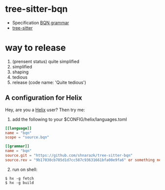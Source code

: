 # tree-sitter-bqn

- Specification [BQN grammar](https://mlochbaum.github.io/BQN/spec/grammar.html)
- [tree-sitter](https://tree-sitter.github.io/tree-sitter/creating-parsers)

# way to release

1. (prensent status) quite simplified
2. simplified
3. shaping
4. tedious
5. release (code name: 'Quite tedious')

## A configuration for Helix
Hey, are you a [Helix](https://helix-editor.com/) user? Then try me:

1. add the following to your $CONFIG/helix/languages.toml

```toml
[[language]]
name = "bqn"
scope = "source.bqn"

[[grammar]]
name = "bqn"
source.git = "https://github.com/shnarazk/tree-sitter-bqn"
source.rev = "9b17030cb785d1d7cc587c93631661bfa00e9fa6" or something new
```

2. run on shell:

```
$ hx -g fetch
$ hx -g build
```